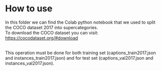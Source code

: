 # How to use
In this folder we can find the Colab python notebook that we used to split the COCO dataset 2017 into supercategories.
<br> To download the COCO dataset you can visit: https://cocodataset.org/#download

<br> This operation must be done for both training set (captions_train2017.json and instances_train2017.json) and for test set (captions_val2017.json and instances_val2017.json).




